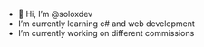 - 👋 Hi, I’m @soloxdev
- I’m currently learning c# and web development
- I’m currently working on different commissions

<!---
soloxdev/soloxdev is a ✨ special ✨ repository because its `README.md` (this file) appears on your GitHub profile.
You can click the Preview link to take a look at your changes.
--->
